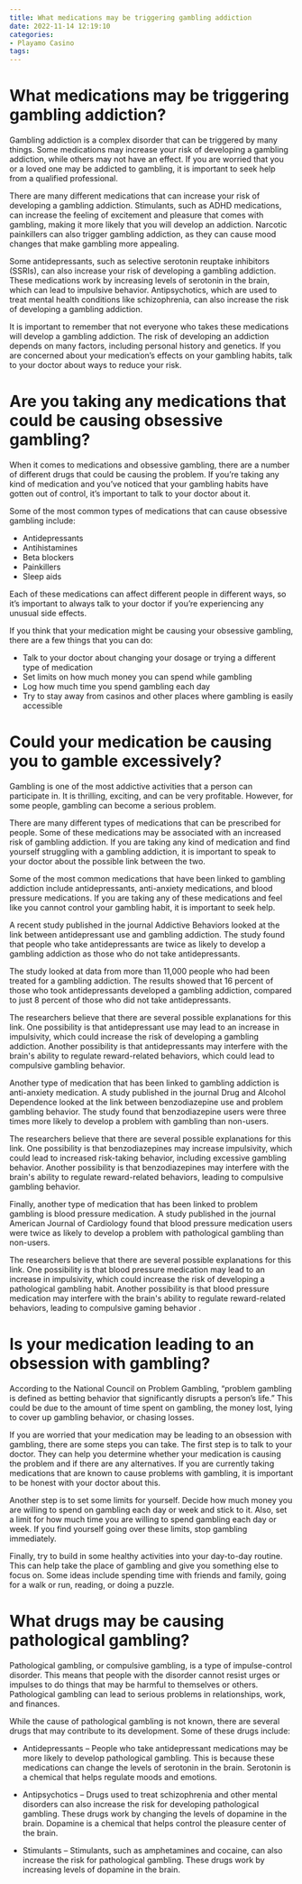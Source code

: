 ```yaml
---
title: What medications may be triggering gambling addiction
date: 2022-11-14 12:19:10
categories:
- Playamo Casino
tags:
---
```



#  What medications may be triggering gambling addiction?

Gambling addiction is a complex disorder that can be triggered by many things. Some medications may increase your risk of developing a gambling addiction, while others may not have an effect. If you are worried that you or a loved one may be addicted to gambling, it is important to seek help from a qualified professional.

There are many different medications that can increase your risk of developing a gambling addiction. Stimulants, such as ADHD medications, can increase the feeling of excitement and pleasure that comes with gambling, making it more likely that you will develop an addiction. Narcotic painkillers can also trigger gambling addiction, as they can cause mood changes that make gambling more appealing.

Some antidepressants, such as selective serotonin reuptake inhibitors (SSRIs), can also increase your risk of developing a gambling addiction. These medications work by increasing levels of serotonin in the brain, which can lead to impulsive behavior. Antipsychotics, which are used to treat mental health conditions like schizophrenia, can also increase the risk of developing a gambling addiction.

It is important to remember that not everyone who takes these medications will develop a gambling addiction. The risk of developing an addiction depends on many factors, including personal history and genetics. If you are concerned about your medication’s effects on your gambling habits, talk to your doctor about ways to reduce your risk.

#  Are you taking any medications that could be causing obsessive gambling?

When it comes to medications and obsessive gambling, there are a number of different drugs that could be causing the problem. If you’re taking any kind of medication and you’ve noticed that your gambling habits have gotten out of control, it’s important to talk to your doctor about it.

Some of the most common types of medications that can cause obsessive gambling include: 

* Antidepressants 
* Antihistamines 
* Beta blockers 
* Painkillers 
* Sleep aids 

Each of these medications can affect different people in different ways, so it’s important to always talk to your doctor if you’re experiencing any unusual side effects.

If you think that your medication might be causing your obsessive gambling, there are a few things that you can do: 

* Talk to your doctor about changing your dosage or trying a different type of medication 
* Set limits on how much money you can spend while gambling 
* Log how much time you spend gambling each day 
* Try to stay away from casinos and other places where gambling is easily accessible

#  Could your medication be causing you to gamble excessively?

Gambling is one of the most addictive activities that a person can participate in. It is thrilling, exciting, and can be very profitable. However, for some people, gambling can become a serious problem.

There are many different types of medications that can be prescribed for people. Some of these medications may be associated with an increased risk of gambling addiction. If you are taking any kind of medication and find yourself struggling with a gambling addiction, it is important to speak to your doctor about the possible link between the two.

Some of the most common medications that have been linked to gambling addiction include antidepressants, anti-anxiety medications, and blood pressure medications. If you are taking any of these medications and feel like you cannot control your gambling habit, it is important to seek help.

A recent study published in the journal Addictive Behaviors looked at the link between antidepressant use and gambling addiction. The study found that people who take antidepressants are twice as likely to develop a gambling addiction as those who do not take antidepressants.

The study looked at data from more than 11,000 people who had been treated for a gambling addiction. The results showed that 16 percent of those who took antidepressants developed a gambling addiction, compared to just 8 percent of those who did not take antidepressants.

The researchers believe that there are several possible explanations for this link. One possibility is that antidepressant use may lead to an increase in impulsivity, which could increase the risk of developing a gambling addiction. Another possibility is that antidepressants may interfere with the brain's ability to regulate reward-related behaviors, which could lead to compulsive gambling behavior.

Another type of medication that has been linked to gambling addiction is anti-anxiety medication. A study published in the journal Drug and Alcohol Dependence looked at the link between benzodiazepine use and problem gambling behavior. The study found that benzodiazepine users were three times more likely to develop a problem with gambling than non-users.

The researchers believe that there are several possible explanations for this link. One possibility is that benzodiazepines may increase impulsivity, which could lead to increased risk-taking behavior, including excessive gambling behavior. Another possibility is that benzodiazepines may interfere with the brain's ability to regulate reward-related behaviors, leading to compulsive gambling behavior.

Finally, another type of medication that has been linked to problem gambling is blood pressure medication. A study published in the journal American Journal of Cardiology found that blood pressure medication users were twice as likely to develop a problem with pathological gambling than non-users.

The researchers believe that there are several possible explanations for this link. One possibility is that blood pressure medication may lead to an increase in impulsivity, which could increase the risk of developing a pathological gambling habit. Another possibility is that blood pressure medication may interfere with the brain's ability to regulate reward-related behaviors, leading to compulsive gaming behavior .

#  Is your medication leading to an obsession with gambling?

According to the National Council on Problem Gambling, “problem gambling is defined as betting behavior that significantly disrupts a person’s life.” This could be due to the amount of time spent on gambling, the money lost, lying to cover up gambling behavior, or chasing losses.

If you are worried that your medication may be leading to an obsession with gambling, there are some steps you can take. The first step is to talk to your doctor. They can help you determine whether your medication is causing the problem and if there are any alternatives. If you are currently taking medications that are known to cause problems with gambling, it is important to be honest with your doctor about this.

Another step is to set some limits for yourself. Decide how much money you are willing to spend on gambling each day or week and stick to it. Also, set a limit for how much time you are willing to spend gambling each day or week. If you find yourself going over these limits, stop gambling immediately.

Finally, try to build in some healthy activities into your day-to-day routine. This can help take the place of gambling and give you something else to focus on. Some ideas include spending time with friends and family, going for a walk or run, reading, or doing a puzzle.

#  What drugs may be causing pathological gambling?

Pathological gambling, or compulsive gambling, is a type of impulse-control disorder. This means that people with the disorder cannot resist urges or impulses to do things that may be harmful to themselves or others. Pathological gambling can lead to serious problems in relationships, work, and finances.

While the cause of pathological gambling is not known, there are several drugs that may contribute to its development. Some of these drugs include:

* Antidepressants – People who take antidepressant medications may be more likely to develop pathological gambling. This is because these medications can change the levels of serotonin in the brain. Serotonin is a chemical that helps regulate moods and emotions.

* Antipsychotics – Drugs used to treat schizophrenia and other mental disorders can also increase the risk for developing pathological gambling. These drugs work by changing the levels of dopamine in the brain. Dopamine is a chemical that helps control the pleasure center of the brain.

* Stimulants – Stimulants, such as amphetamines and cocaine, can also increase the risk for pathological gambling. These drugs work by increasing levels of dopamine in the brain.